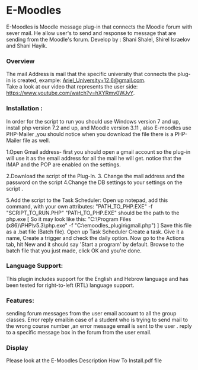 # E-Moodles
E-Moodles is Moodle message plug-in that connects the Moodle forum with sever mail. He allow user's to send and response to message that are sending from the Moodle's forum.
Develop by : Shani Shalel, Shirel Israelov and Shani Hayik.

### Overview  
The mail Address is mail that the specific university that connects the plug-in is created,
example: Ariel_University+12.6@gmail.com.   
Take a look at our video that represents the user side: https://www.youtube.com/watch?v=hXYRmv0WJvY.

### Installation :

In order for the script to run you should use Windows version 7 and up, install php version 7.2 and up, and Moodle version 3.11 , also E-moodles use PHP-Mailer ,you should notice when you download the file there is a PHP-Mailer file as well.


  1.Open Gmail address- first you should open a gmail account so the plug-in will use it as the email address for all the mail he will get. 
    notice that the IMAP and the POP are enabled on the settings.

  2.Download the script of the Plug-In. 
  3. Change the mail address and the password on the script
  4.Change the DB settings to your settings on the script .
  
  5.Add the script to the Task Scheduler: 
    Open up notepad, add this command, with your own attributes:
	  "PATH_TO_PHP.EXE" -f "SCRIPT_TO_RUN.PHP"
    "PATH_TO_PHP.EXE" should be the path to the php.exe
		[ So it may look like this: "C:\Program Files (x86)\PHP\v5.3\php.exe" -f "C:\emoodles_plugin\gmail.php") ]
    Save this file as a .bat file (Batch file).
    Open up Task Scheduler 
    Create a task.
    Give it a name, Create a trigger and check the daily option.
    Now go to the Actions tab, hit New and it should say 'Start a program' by default.
    Browse to the batch file that you just made, click OK and you're done.

### Language Support:
This plugin includes support for the English and Hebrow language and has been tested for right-to-left (RTL) language support. 

### Features:
sending forum messages from the user email account to all the group classes.
Error reply email:in case of a student who is trying to send mail to the wrong course number ,an error message email is sent to the user .
reply to a specific message box in the forum from the user email.


### Display
Please look at the E-Moodles Description How To Install.pdf file 


  
  
